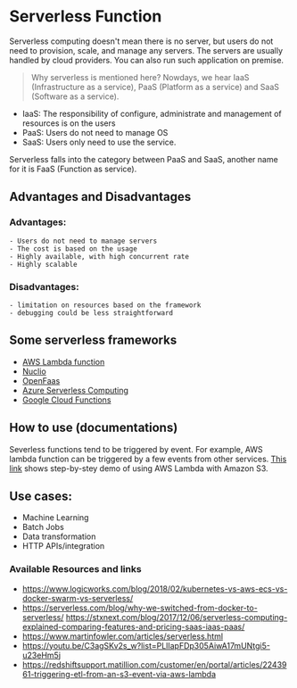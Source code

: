 # Serverless Function

Serverless computing doesn't mean there is no server, but users do not need to provision, scale, and manage any servers. The servers are usually handled by cloud providers. You can also run such application on premise. 

> Why serverless is mentioned here?
Nowdays, we hear IaaS (Infrastructure as a service), PaaS (Platform as a service) and SaaS (Software as a service). 
- IaaS: The responsibility of configure, administrate and management of resources is on the users
- PaaS: Users do not need to manage OS
- SaaS: Users only need to use the service.

Serverless falls into the category between PaaS and SaaS, another name for it is FaaS (Function as service). 

## Advantages and Disadvantages

### Advantages:
    - Users do not need to manage servers
    - The cost is based on the usage
    - Highly available, with high concurrent rate
    - Highly scalable 
### Disadvantages:
    - limitation on resources based on the framework 
    - debugging could be less straightforward

## Some serverless frameworks

- [AWS Lambda function](https://docs.aws.amazon.com/lambda/latest/dg/welcome.html)
- [Nuclio](https://nuclio.io)
- [OpenFaas](https://www.openfaas.com)
- [Azure Serverless Computing](https://azure.microsoft.com/en-us/overview/serverless-computing/)
- [Google Cloud Functions](https://cloud.google.com/functions/)

## How to use (documentations)

Severless functions tend to be triggered by event. For example, AWS lambda function can be triggered by a few events from other services. [This link](https://docs.aws.amazon.com/lambda/latest/dg/with-s3-example.html) shows step-by-stey demo of using AWS Lambda with Amazon S3. 

## Use cases:

- Machine Learning
- Batch Jobs
- Data transformation
- HTTP APIs/integration

### Available Resources and links
- https://www.logicworks.com/blog/2018/02/kubernetes-vs-aws-ecs-vs-docker-swarm-vs-serverless/
- https://serverless.com/blog/why-we-switched-from-docker-to-serverless/
https://stxnext.com/blog/2017/12/06/serverless-computing-explained-comparing-features-and-pricing-saas-iaas-paas/
- https://www.martinfowler.com/articles/serverless.html
- https://youtu.be/C3agSKv2s_w?list=PLlIapFDp305AiwA17mUNtgi5-u23eHm5j
- https://redshiftsupport.matillion.com/customer/en/portal/articles/2243961-triggering-etl-from-an-s3-event-via-aws-lambda
